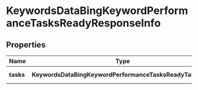 # KeywordsDataBingKeywordPerformanceTasksReadyResponseInfo

## Properties

| Name | Type | Description | Notes |
|------------ | ------------- | ------------- | -------------|
**tasks** | **KeywordsDataBingKeywordPerformanceTasksReadyTaskInfo[]** | array of tasks |[optional]|